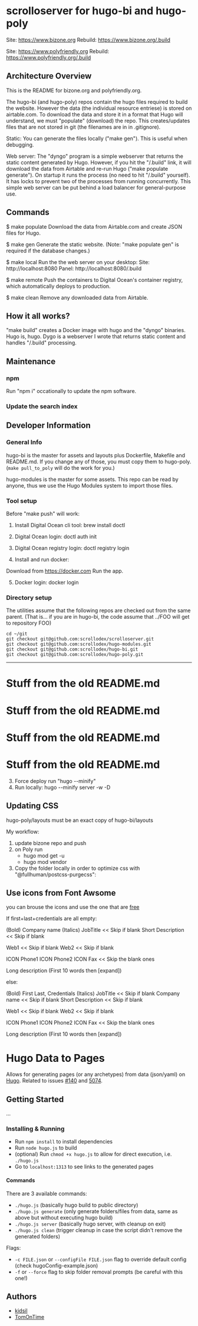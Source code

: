 # scrolloserver for hugo-bi and hugo-poly

Site:    https://www.bizone.org
Rebuild: https://www.bizone.org/.build

Site:    https://www.polyfriendly.org
Rebuild: https://www.polyfriendly.org/.build

## Architecture Overview

This is the README for bizone.org and polyfriendly.org.

The hugo-bi (and hugo-poly) repos contain the hugo files required to build the
website. However the data (the individual resource entriese) is stored on
airtable.com. To download the data and store it in a format that Hugo will
understand, we must "populate" (download) the repo.  This creates/updates files
that are not stored in git (the filenames are in in .gitignore).

Static: You can generate the files locally ("make gen"). This is useful when
debugging.

Web server: The "dyngo" program is a simple webserver that returns the static
content generated by Hugo.  However, if you hit the "/.build" link, it will
download the data from Airtable and re-run Hugo ("make populate generate").  On
startup it runs the process (no need to hit "/.build" yourself).  It has locks
to prevent two of the processes from running concurrently. This simple web
server can be put behind a load balancer for general-purpose use.

## Commands


$ make populate
    Download the data from Airtable.com and create JSON files for Hugo.

$ make gen
    Generate the static website.
    (Note: "make populate gen" is required if the database changes.)

$ make local
    Run the the web server on your desktop:
    Site:  http://localhost:8080
    Panel: http://localhost:8080/.build
    
$ make remote
    Push the containers to Digital Ocean's container registry, which
    automatically deploys to production.

$ make clean
    Remove any downloaded data from Airtable.


## How it all works?

"make build" creates a Docker image with hugo and the "dyngo" binaries.
Hugo is, hugo.  Dygo is a webserver I wrote that returns static
content and handles "/.build" processing.

## Maintenance

### npm

Run "npm i" occationally to update the npm software.

### Update the search index

## Developer Information

### General Info

hugo-bi is the master for assets and layouts plus Dockerfile, Makefile and
README.md. If you change any of those, you must copy them to hugo-poly.  (`make
pull_to_poly` will do the work for you.)

hugo-modules is the master for some assets. This repo can be read by anyone, thus we use the Hugo Modules system to import those files.

### Tool setup

Before "make push" will work:

1. Install Digital Ocean cli tool:
    brew install doctl

2. Digital Ocean login:
    doctl auth init

3. Digital Ocean registry login:
    doctl registry login

4. Install and run docker:

Download from https://docker.com
Run the app.

5. Docker login:
    docker login

### Directory setup

The utilities assume that the following repos are checked out from the same parent.
(That is... if you are in hugo-bi, the code assume that ../FOO will get to repository FOO)

    cd ~/git
	git checkout git@github.com:scrollodex/scrolloserver.git
	git checkout git@github.com:scrollodex/hugo-modules.git
	git checkout git@github.com:scrollodex/hugo-bi.git
	git checkout git@github.com:scrollodex/hugo-poly.git

---

# Stuff from the old README.md
# Stuff from the old README.md
# Stuff from the old README.md
# Stuff from the old README.md


3. Force deploy run  "hugo --minify"
3. Run locally: hugo --minify server -w -D

## Updating CSS

hugo-poly/layouts must be an exact copy of hugo-bi/layouts

My workflow:
1. update bizone repo and push
2. on Poly run
   - hugo mod get -u
   - hugo mod vendor
3. Copy the folder locally in order to optimize css with "@fullhuman/postcss-purgecss":


## Use icons from Font Awsome

you can brouse the icons and use the one that are [free](https://fontawesome.com/)

If first+last+credentials are all empty:

  (Bold) Company name
  (Italics) JobTitle            << Skip if blank
  Short Description             << Skip if blank

  Web1                          << Skip if blank
  Web2                          << Skip if blank

  ICON Phone1  ICON Phone2  ICON Fax   << Skip the blank ones

  Long description  (First 10 words then [expand])

else:

  (Bold) First Last, Credentials
  (Italics) JobTitle            << Skip if blank
  Company name                  << Skip if blank
  Short Description             << Skip if blank

  Web1                          << Skip if blank
  Web2                          << Skip if blank

  ICON Phone1  ICON Phone2  ICON Fax   << Skip the blank ones

  Long description  (First 10 words then [expand])


# Hugo Data to Pages

Allows for generating pages (or any archetypes) from data (json/yaml) on [Hugo](https://github.com/gohugoio/hugo).
Related to issues [#140](https://github.com/gohugoio/hugo/issues/140) and [5074](https://github.com/gohugoio/hugo/issues/5074).

## Getting Started

...

### Installing & Running

- Run `npm install` to install dependencies
- Run `node hugo.js` to build
- (optional) Run `chmod +x hugo.js` to allow for direct execution, i.e. `./hugo.js`
- Go to `localhost:1313` to see links to the generated pages

#### Commands

There are 3 available commands:

- `./hugo.js` (basically hugo build to public directory)
- `./hugo.js generate` (only generate folders/files from data, same as above but without executing hugo build)
- `./hugo.js server` (basically hugo server, with cleanup on exit)
- `./hugo.js clean` (trigger cleanup in case the script didn't remove the generated folders)

Flags:
- `-c FILE.json` or `--configFile FILE.json` flag to override default config (check hugoConfig-example.json)
- `-f` or `--force` flag to skip folder removal prompts (be careful with this one!)


## Authors

* [kidsil](https://github.com/kidsil)
* [TomOnTime](https://github.com/TomOnTime)
